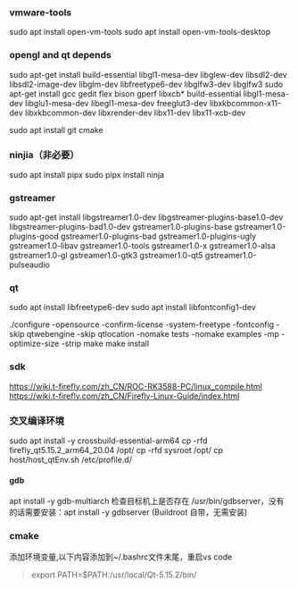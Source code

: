 ### vmware-tools
sudo apt install open-vm-tools
sudo apt install open-vm-tools-desktop

### opengl and qt depends
sudo apt-get install build-essential libgl1-mesa-dev libglew-dev libsdl2-dev libsdl2-image-dev libglm-dev libfreetype6-dev libglfw3-dev libglfw3
sudo apt-get install gcc gedit flex bison gperf libxcb* build-essential libgl1-mesa-dev libglu1-mesa-dev libegl1-mesa-dev freeglut3-dev libxkbcommon-x11-dev libxkbcommon-dev libxrender-dev libx11-dev libx11-xcb-dev

sudo apt install git cmake

### ninjia（非必要）
sudo apt install pipx
sudo pipx install ninja

### gstreamer
sudo apt-get install libgstreamer1.0-dev libgstreamer-plugins-base1.0-dev libgstreamer-plugins-bad1.0-dev gstreamer1.0-plugins-base gstreamer1.0-plugins-good gstreamer1.0-plugins-bad gstreamer1.0-plugins-ugly gstreamer1.0-libav gstreamer1.0-tools gstreamer1.0-x gstreamer1.0-alsa gstreamer1.0-gl gstreamer1.0-gtk3 gstreamer1.0-qt5 gstreamer1.0-pulseaudio

### qt
sudo apt install libfreetype6-dev
sudo apt install libfontconfig1-dev

./configure -opensource -confirm-license -system-freetype -fontconfig -skip qtwebengine -skip qtlocation -nomake tests -nomake examples -mp -optimize-size -strip 
make
make install
### sdk
https://wiki.t-firefly.com/zh_CN/ROC-RK3588-PC/linux_compile.html
https://wiki.t-firefly.com/zh_CN/Firefly-Linux-Guide/index.html

### 交叉编译环境
sudo apt install -y crossbuild-essential-arm64
cp -rfd firefly_qt5.15.2_arm64_20.04  /opt/
cp -rfd sysroot  /opt/
cp host/host_qtEnv.sh  /etc/profile.d/
#### gdb
apt install -y gdb-multiarch
检查目标机上是否存在 /usr/bin/gdbserver，没有的话需要安装：apt install -y gdbserver (Buildroot 自带，无需安装)

### cmake
添加环境变量,以下内容添加到~/.bashrc文件末尾，重启vs code
>export PATH=$PATH:/usr/local/Qt-5.15.2/bin/

